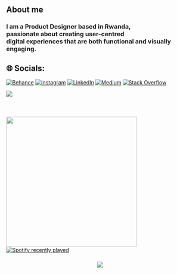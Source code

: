 ## About me

### I am a Product Designer based in Rwanda, <br/> passionate about creating user-centred <br/> digital experiences that are both functional and visually engaging.


###

###

## 🌐 Socials:
[![Behance](https://img.shields.io/badge/Behance-1769ff?logo=behance&logoColor=white)](https://www.behance.net/aimehosanna) [![Instagram](https://img.shields.io/badge/Instagram-%23E4405F.svg?logo=Instagram&logoColor=white)](https://www.instagram.com/dj_matt360/) [![LinkedIn](https://img.shields.io/badge/LinkedIn-%230077B5.svg?logo=linkedin&logoColor=white)](/https://www.linkedin.com/in/dushime-aime-hosanna-32763625a/) [![Medium](https://img.shields.io/badge/Medium-12100E?logo=medium&logoColor=white)](https://medium.com/@mdonavan33) [![Stack Overflow](https://img.shields.io/badge/-Stackoverflow-FE7A16?logo=stack-overflow&logoColor=white)](https://stackoverflow.com/users/23259023/don-aime) 

<!-- # 💻 Tech Stack:
![CSS3](https://img.shields.io/badge/css3-%231572B6.svg?style=for-the-badge&logo=css3&logoColor=white) 
![Dart](https://img.shields.io/badge/dart-%230175C2.svg?style=for-the-badge&logo=dart&logoColor=white) 
![HTML5](https://img.shields.io/badge/html5-%23E34F26.svg?style=for-the-badge&logo=html5&logoColor=white) 
 ![Java](https://img.shields.io/badge/java-%23ED8B00.svg?style=for-the-badge&logo=openjdk&logoColor=white)
![JavaScript](https://img.shields.io/badge/javascript-%23323330.svg?style=for-the-badge&logo=javascript&logoColor=%23F7DF1E) 
![TypeScript](https://img.shields.io/badge/typescript-%23007ACC.svg?style=for-the-badge&logo=typescript&logoColor=white) 
<!--- ![Vercel](https://img.shields.io/badge/vercel-%23000000.svg?style=for-the-badge&logo=vercel&logoColor=white) 
// ![Google Cloud](https://img.shields.io/badge/GoogleCloud-%234285F4.svg?style=for-the-badge&logo=google-cloud&logoColor=white)
![Express.js](https://img.shields.io/badge/express.js-%23404d59.svg?style=for-the-badge&logo=express&logoColor=%2361DAFB)
<!--- ![Nodemon](https://img.shields.io/badge/NODEMON-%23323330.svg?style=for-the-badge&logo=nodemon&logoColor=%BBDEAD)
![NodeJS](https://img.shields.io/badge/node.js-6DA55F?style=for-the-badge&logo=node.js&logoColor=white) 
![Next JS](https://img.shields.io/badge/Next-black?style=for-the-badge&logo=next.js&logoColor=white) 
![jQuery](https://img.shields.io/badge/jquery-%230769AD.svg?style=for-the-badge&logo=jquery&logoColor=white) 
![Bootstrap](https://img.shields.io/badge/bootstrap-%238511FA.svg?style=for-the-badge&logo=bootstrap&logoColor=white) 
![TailwindCSS](https://img.shields.io/badge/tailwindcss-%2338B2AC.svg?style=for-the-badge&logo=tailwind-css&logoColor=white) 
<!--- ![Vite](https://img.shields.io/badge/vite-%23646CFF.svg?style=for-the-badge&logo=vite&logoColor=white)
![Web3.js](https://img.shields.io/badge/web3.js-F16822?style=for-the-badge&logo=web3.js&logoColor=white) 
![React](https://img.shields.io/badge/react-%2320232a.svg?style=for-the-badge&logo=react&logoColor=%2361DAFB) 
![MySQL](https://img.shields.io/badge/mysql-%2300000f.svg?style=for-the-badge&logo=mysql&logoColor=white) 
![MongoDB](https://img.shields.io/badge/MongoDB-%234ea94b.svg?style=for-the-badge&logo=mongodb&logoColor=white) 
![Postgres](https://img.shields.io/badge/postgres-%23316192.svg?style=for-the-badge&logo=postgresql&logoColor=white) 
![Adobe](https://img.shields.io/badge/adobe-%23FF0000.svg?style=for-the-badge&logo=adobe&logoColor=white).
![Figma](https://img.shields.io/badge/figma-%23F24E1E.svg?style=for-the-badge&logo=figma&logoColor=white) 
![Blender](https://img.shields.io/badge/blender-%23F5792A.svg?style=for-the-badge&logo=blender&logoColor=white)  -->
<!--- # 📊 GitHub Stats:-->

<!--- ![](https://github-readme-stats.vercel.app/api?username=DUSHIME1212&theme=dark&hide_border=false&include_all_commits=false&count_private=false)<br/> -->
<!--- ![](https://github-readme-streak-stats.herokuapp.com/?user=DUSHIME1212&theme=dark&hide_border=false)<br/> -->
 ![](https://github-readme-stats.vercel.app/api/top-langs/?username=DUSHIME1212&theme=dark&hide_border=false&include_all_commits=false&count_private=false&layout=compact) 


<br clear="both">

<!--- <img align="left" height="350" src="https://i.pinimg.com/564x/18/f8/fc/18f8fcca26311f4f3ee08efed8a69822.jpg"  /> -->

###

<div align="start">
 <img align="left" height="350" src="https://i.pinimg.com/564x/18/f8/fc/18f8fcca26311f4f3ee08efed8a69822.jpg"  /> 
  <a href="https://open.spotify.com/user/31gfheu7tvps2bfwoodjklloxgou">
    <img src="https://spotify-recently-played-readme.vercel.app/api?user=31gfheu7tvps2bfwoodjklloxgou&count=5&unique=false" alt="Spotify recently played"  />
  </a>
</div>

###

<div align="center">
  <img src="https://profile-counter.glitch.me/DUSHIME1212/count.svg?"  />
</div>


<br clear="both">


###
